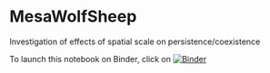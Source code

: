 # MesaWolfSheep
Investigation of effects of spatial scale on persistence/coexistence

To launch this notebook on Binder, click on [![Binder](https://mybinder.org/badge_logo.svg)](https://mybinder.org/v2/gh/seastate/MesaWolfSheep/HEAD?urlpath=%2Fdoc%2Ftree%2FWolfSheepPersist.ipynb)
